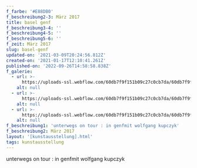 ```yaml
---
f_farbe: '#E88DB0'
f_beschreibung2-3: März 2017
title: basel genf
f_beschreibung3-4: ''
f_beschreibung4-5: ''
f_beschreibung5-6: ''
f_zeit: März 2017
slug: basel-genf
updated-on: '2021-03-09T20:24:56.812Z'
created-on: '2021-01-17T12:10:41.261Z'
published-on: '2022-09-26T14:58:58.838Z'
f_galerie:
  - url: >-
      https://uploads-ssl.webflow.com/60db7f9f151b09c27c0cb7da/60db7f9f151b0902270cb90f_1.jpg
    alt: null
  - url: >-
      https://uploads-ssl.webflow.com/60db7f9f151b09c27c0cb7da/60db7f9f151b096bc90cb913_2.jpg
    alt: null
  - url: >-
      https://uploads-ssl.webflow.com/60db7f9f151b09c27c0cb7da/60db7f9f151b0907340cb90e_3.jpg
    alt: null
f_beschreibung1: 'unterwegs on tour : in genfmit wolfgang kupczyk'
f_beschreibung2: März 2017
layout: '[kunstausstellung].html'
tags: kunstausstellung
---
```


unterwegs on tour : in genfmit wolfgang kupczyk
